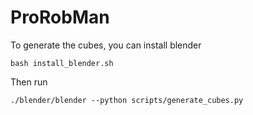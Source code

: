 # ProRobMan

To generate the cubes, you can install blender
```
bash install_blender.sh
```
Then run
```
./blender/blender --python scripts/generate_cubes.py
```